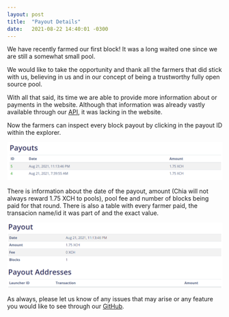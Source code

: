 ```yaml
---
layout: post
title:  "Payout Details"
date:   2021-08-22 14:40:01 -0300
---
```


We have recently farmed our first block! It was a long waited one since we are still a somewhat small pool.

We would like to take the opportunity and thank all the farmers that did stick with us, believing in us and in our concept of being a trustworthy fully open source pool.

With all that said, its time we are able to provide more information about or payments in the website. Although that information was already vastly available through our [API][1], it was lacking in the website.

Now the farmers can inspect every block payout by clicking in the payout ID within the explorer.

![Explorer](/assets/2021-aug-22-payout/explorer-payout.png)

There is information about the date of the payout, amount (Chia will not always reward 1.75 XCH to pools), pool fee and number of blocks being paid for that round. There is also a table with every farmer paid, the transacion name/id it was part of and the exact value.

![Payout](/assets/2021-aug-22-payout/payout.png)

As always, please let us know of any issues that may arise or any feature you would like to see through our [GitHub][2].

[1]: https://openchia.io/api/doc/
[2]: https://github.com/openchia/web/issues
